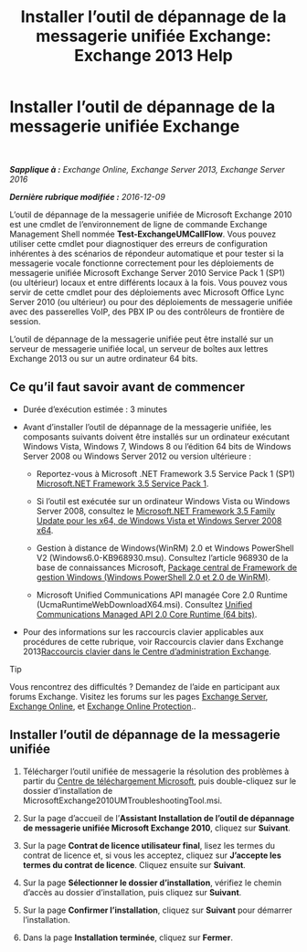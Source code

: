 ﻿---
title: 'Installer l’outil de dépannage de la messagerie unifiée Exchange: Exchange 2013 Help'
TOCTitle: Installer l’outil de dépannage de la messagerie unifiée Exchange
ms:assetid: 84223af0-a717-49ee-add6-86313bb30d17
ms:mtpsurl: https://technet.microsoft.com/fr-fr/library/Ff844714(v=EXCHG.150)
ms:contentKeyID: 56269369
ms.date: 05/23/2018
mtps_version: v=EXCHG.150
ms.translationtype: MT
---

# Installer l’outil de dépannage de la messagerie unifiée Exchange

 

_**Sapplique à :** Exchange Online, Exchange Server 2013, Exchange Server 2016_

_**Dernière rubrique modifiée :** 2016-12-09_

L’outil de dépannage de la messagerie unifiée de Microsoft Exchange 2010 est une cmdlet de l’environnement de ligne de commande Exchange Management Shell nommée **Test-ExchangeUMCallFlow**. Vous pouvez utiliser cette cmdlet pour diagnostiquer des erreurs de configuration inhérentes à des scénarios de répondeur automatique et pour tester si la messagerie vocale fonctionne correctement pour les déploiements de messagerie unifiée Microsoft Exchange Server 2010 Service Pack 1 (SP1) (ou ultérieur) locaux et entre différents locaux à la fois. Vous pouvez vous servir de cette cmdlet pour des déploiements avec Microsoft Office Lync Server 2010 (ou ultérieur) ou pour des déploiements de messagerie unifiée avec des passerelles VoIP, des PBX IP ou des contrôleurs de frontière de session.

L’outil de dépannage de la messagerie unifiée peut être installé sur un serveur de messagerie unifiée local, un serveur de boîtes aux lettres Exchange 2013 ou sur un autre ordinateur 64 bits.

## Ce qu’il faut savoir avant de commencer

  - Durée d’exécution estimée : 3 minutes

  - Avant d’installer l’outil de dépannage de la messagerie unifiée, les composants suivants doivent être installés sur un ordinateur exécutant Windows Vista, Windows 7, Windows 8 ou l’édition 64 bits de Windows Server 2008 ou Windows Server 2012 ou version ultérieure :
    
      - Reportez-vous à Microsoft .NET Framework 3.5 Service Pack 1 (SP1) [Microsoft.NET Framework 3.5 Service Pack 1](https://go.microsoft.com/fwlink/p/?linkid=152380).
    
      - Si l’outil est exécutée sur un ordinateur Windows Vista ou Windows Server 2008, consultez le [Microsoft.NET Framework 3.5 Family Update pour les x64, de Windows Vista et Windows Server 2008 x64](https://go.microsoft.com/fwlink/p/?linkid=178998).
    
      - Gestion à distance de Windows(WinRM) 2.0 et Windows PowerShell V2 (Windows6.0-KB968930.msu). Consultez l’article 968930 de la base de connaissances Microsoft, [Package central de Framework de gestion Windows (Windows PowerShell 2.0 et 2.0 de WinRM)](http://go.microsoft.com/fwlink/p/?linkid=3052&kbid=968930).
    
      - Microsoft Unified Communications API managée Core 2.0 Runtime (UcmaRuntimeWebDownloadX64.msi). Consultez [Unified Communications Managed API 2.0 Core Runtime (64 bits)](https://go.microsoft.com/fwlink/p/?linkid=198175).

  - Pour des informations sur les raccourcis clavier applicables aux procédures de cette rubrique, voir Raccourcis clavier dans Exchange 2013[Raccourcis clavier dans le Centre d’administration Exchange](keyboard-shortcuts-in-the-exchange-admin-center-exchange-online-protection-help.md).

> [!TIP]
> Vous rencontrez des difficultés ? Demandez de l’aide en participant aux forums Exchange. Visitez les forums sur les pages <a href="https://go.microsoft.com/fwlink/p/?linkid=60612">Exchange Server</a>, <a href="https://go.microsoft.com/fwlink/p/?linkid=267542">Exchange Online</a>, et <a href="https://go.microsoft.com/fwlink/p/?linkid=285351">Exchange Online Protection</a>..


## Installer l’outil de dépannage de la messagerie unifiée

1.  Télécharger l’outil unifiée de messagerie la résolution des problèmes à partir du [Centre de téléchargement Microsoft](https://go.microsoft.com/fwlink/p/?linkid=182625), puis double-cliquez sur le dossier d’installation de MicrosoftExchange2010UMTroubleshootingTool.msi.

2.  Sur la page d’accueil de l’**Assistant Installation de l’outil de dépannage de messagerie unifiée Microsoft Exchange 2010**, cliquez sur **Suivant**.

3.  Sur la page **Contrat de licence utilisateur final**, lisez les termes du contrat de licence et, si vous les acceptez, cliquez sur **J’accepte les termes du contrat de licence**. Cliquez ensuite sur **Suivant**.

4.  Sur la page **Sélectionner le dossier d’installation**, vérifiez le chemin d’accès au dossier d’installation, puis cliquez sur **Suivant**.

5.  Sur la page **Confirmer l’installation**, cliquez sur **Suivant** pour démarrer l’installation.

6.  Dans la page **Installation terminée**, cliquez sur **Fermer**.

